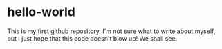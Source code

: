 # hello-world
This is my first github repository. 
I'm not sure what to write about myself, but I just hope that this code doesn't blow up!
We shall see.
